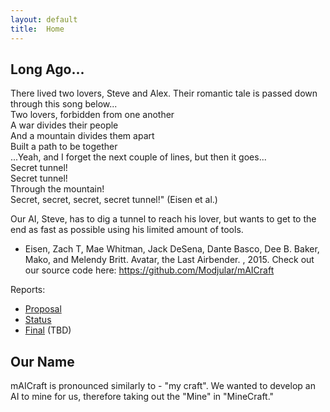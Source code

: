 ```yaml
---
layout: default
title:  Home
---
```


## Long Ago...
There lived two lovers, Steve and Alex. Their romantic tale is passed down through this song below...\
Two lovers, forbidden from one another\
A war divides their people\
And a mountain divides them apart   
Built a path to be together\
...Yeah, and I forget the next couple of lines, but then it goes...\
Secret tunnel!\
Secret tunnel!\
Through the mountain!   
Secret, secret, secret, secret tunnel!" (Eisen et al.)

Our AI, Steve, has to dig a tunnel to reach his lover, but wants to get to the end as fast as possible using his limited amount of tools. 
 
- Eisen, Zach T, Mae Whitman, Jack DeSena, Dante Basco, Dee B. Baker, Mako, and Melendy Britt. Avatar, the Last Airbender. , 2015.
Check out our source code here: https://github.com/Modjular/mAICraft

Reports:

- [Proposal](proposal.html) 
- [Status](status.html) 
- [Final](final.html) (TBD)

## Our Name
mAICraft is pronounced similarly to - "my craft". We wanted to develop an AI to mine for us, therefore taking out the "Mine" in "MineCraft." 

